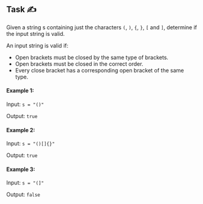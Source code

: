 ## Task ✍
Given a string s containing just the characters ```(```, ```)```, ```{```, ```}```, ```[``` and ```]```, determine if the input string is valid.

An input string is valid if:

* Open brackets must be closed by the same type of brackets.
* Open brackets must be closed in the correct order.
* Every close bracket has a corresponding open bracket of the same type.

#### Example 1:
Input: ```s = "()"```

Output: ```true```

#### Example 2:
Input: ```s = "()[]{}"```

Output: ```true```

#### Example 3:
Input: ```s = "(]"```

Output: ```false```
